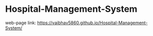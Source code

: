 # Hospital-Management-System
web-page link: https://vaibhav5860.github.io/Hospital-Management-System/ 
 
